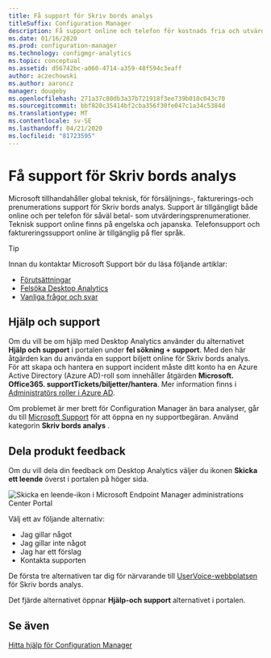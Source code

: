 ```yaml
---
title: Få support för Skriv bords analys
titleSuffix: Configuration Manager
description: Få support online och telefon för kostnads fria och utvärderings prenumerationer av Station ära datorer.
ms.date: 01/16/2020
ms.prod: configuration-manager
ms.technology: configmgr-analytics
ms.topic: conceptual
ms.assetid: d56742bc-a060-4714-a359-48f594c3eaff
author: aczechowski
ms.author: aaroncz
manager: dougeby
ms.openlocfilehash: 271a37c80db3a37b721918f3ee739b010c043c70
ms.sourcegitcommit: bbf820c35414bf2cba356f30fe047c1a34c5384d
ms.translationtype: MT
ms.contentlocale: sv-SE
ms.lasthandoff: 04/21/2020
ms.locfileid: "81723595"
---
```

# <a name="get-support-for-desktop-analytics"></a>Få support för Skriv bords analys

Microsoft tillhandahåller global teknisk, för försäljnings-, fakturerings-och prenumerations support för Skriv bords analys. Support är tillgängligt både online och per telefon för såväl betal- som utvärderingsprenumerationer. Teknisk support online finns på engelska och japanska. Telefonsupport och faktureringssupport online är tillgänglig på fler språk.

> [!TIP]
> Innan du kontaktar Microsoft Support bör du läsa följande artiklar:
>
> - [Förutsättningar](overview.md#prerequisites)
> - [Felsöka Desktop Analytics](troubleshooting.md)
> - [Vanliga frågor och svar](faq.md)

## <a name="help-and-support"></a>Hjälp och support

Om du vill be om hjälp med Desktop Analytics använder du alternativet **Hjälp och support** i portalen under **fel sökning + support**. Med den här åtgärden kan du använda en support biljett online för Skriv bords analys. För att skapa och hantera en support incident måste ditt konto ha en Azure Active Directory (Azure AD)-roll som innehåller åtgärden **Microsoft. Office365. supportTickets/biljetter/hantera**. Mer information finns i [Administratörs roller i Azure AD](https://docs.microsoft.com/azure/active-directory/users-groups-roles/directory-assign-admin-roles).

Om problemet är mer brett för Configuration Manager än bara analyser, går du till [Microsoft Support](https://aka.ms/cmcbsupport) för att öppna en ny supportbegäran. Använd kategorin **Skriv bords analys** .

## <a name="share-product-feedback"></a><a name="bkmk_feedback"></a>Dela produkt feedback

<!-- 5451636 -->

Om du vill dela din feedback om Desktop Analytics väljer du ikonen **Skicka ett leende** överst i portalen på höger sida.

![Skicka en leende-ikon i Microsoft Endpoint Manager administrations Center Portal](media/5451636-portal-feedback.png)

Välj ett av följande alternativ:

- Jag gillar något
- Jag gillar inte något
- Jag har ett förslag
- Kontakta supporten

De första tre alternativen tar dig för närvarande till [UserVoice-webbplatsen](https://configurationmanager.uservoice.com/forums/300492-ideas?category_id=366805) för Skriv bords analys.

Det fjärde alternativet öppnar **Hjälp-och support** alternativet i portalen.

## <a name="see-also"></a>Se även

[Hitta hjälp för Configuration Manager](../core/understand/find-help.md)
